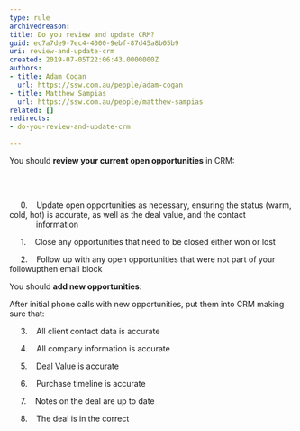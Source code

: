 ```yaml
---
type: rule
archivedreason: 
title: Do you review and update CRM?
guid: ec7a7de9-7ec4-4000-9ebf-87d45a8b05b9
uri: review-and-update-crm
created: 2019-07-05T22:06:43.0000000Z
authors:
- title: Adam Cogan
  url: https://ssw.com.au/people/adam-cogan
- title: Matthew Sampias
  url: https://ssw.com.au/people/matthew-sampias
related: []
redirects:
- do-you-review-and-update-crm

---
```



<p class="ssw15-rteElement-P">​You should <b>review your current open opportunities</b> in CRM&#58;<br></p>
<br><excerpt class='endintro'></excerpt><br>
<p>&#160; &#160;&#160; 0. &#160;&#160; Update open opportunities as necessary, ensuring the status (warm, cold, hot) is accurate, as well as the deal value, and the contact&#160;<br>&#160; &#160; &#160; &#160; &#160; &#160; information<br></p><p>&#160; &#160;&#160; 1. &#160;&#160; Close any opportunities that need to be closed either won or lost<br></p><p>&#160; &#160;&#160; 2. &#160;&#160; Follow up with any open opportunities that were not part of your followupthen email block</p><p class="ssw15-rteElement-P">
​You should <b>add new opportunities</b>&#58;<b></b><br></p><p>After initial phone calls with new opportunities, put them into CRM making sure that&#58;</p><p>&#160; &#160;&#160; 3. &#160;&#160; All client contact data is accurate</p><p>&#160; &#160;&#160; 4. &#160;&#160; All company information is accurate</p><p>&#160; &#160;&#160; 5. &#160;&#160; Deal Value is accurate</p><p>&#160; &#160;&#160; 6. &#160;&#160; Purchase timeline is accurate</p><p>&#160; &#160;&#160; 7. &#160;&#160; Notes on the deal are up to date</p><p>&#160; &#160;&#160; 8. &#160;&#160; The deal is in the correct<span style="color&#58;#444444;">&#160;</span><span style="color&#58;#444444;">​</span></p>



